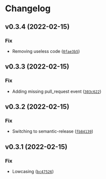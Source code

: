 # Changelog

<!--next-version-placeholder-->

## v0.3.4 (2022-02-15)
### Fix
* Removing useless code ([`0fae3b5`](https://github.com/Sciance-Inc/statisfactory/commit/0fae3b520ccc8f2a3e3039bc1e63e26b66c32765))

## v0.3.3 (2022-02-15)
### Fix
* Adding missing pull_request event ([`303c622`](https://github.com/Sciance-Inc/statisfactory/commit/303c6228365a2d88aea2b1bfec2e1a211bbe97fd))

## v0.3.2 (2022-02-15)
### Fix
* Switching to semantic-release ([`fb84139`](https://github.com/Sciance-Inc/statisfactory/commit/fb841392f226d142ce6c7a476ca2e5a63b3d283b))

## v0.3.1 (2022-02-15)
### Fix
* Lowcasing ([`bc47526`](https://github.com/Sciance-Inc/statisfactory/commit/bc47526449e64456bf3344d452ada0768ce54fab))
